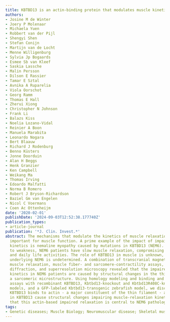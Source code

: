 ```yaml
---
title: KBTBD13 is an actin-binding protein that modulates muscle kinetics
authors:
- Josine M de Winter
- Joery P Molenaar
- Michaela Yuen
- Robbert van der Pijl
- Shengyi Shen
- Stefan Conijn
- Martijn van de Locht
- Menne Willigenburg
- Sylvia Jp Bogaards
- Esmee Sb van Kleef
- Saskia Lassche
- Malin Persson
- Dilson E Rassier
- Tamar E Sztal
- Avnika A Ruparelia
- Viola Oorschot
- Georg Ramm
- Thomas E Hall
- Zherui Xiong
- Christopher N Johnson
- Frank Li
- Balazs Kiss
- Noelia Lozano-Vidal
- Reinier A Boon
- Manuela Marabita
- Leonardo Nogara
- Bert Blaauw
- Richard J Rodenburg
- Benno Küsters
- Jonne Doorduin
- Alan H Beggs
- Henk Granzier
- Ken Campbell
- Weikang Ma
- Thomas Irving
- Edoardo Malfatti
- Norma B Romero
- Robert J Bryson-Richardson
- Baziel Gm van Engelen
- Nicol C Voermans
- Coen Ac Ottenheijm
date: '2020-02-01'
publishDate: '2024-09-03T12:52:38.177740Z'
publication_types:
- article-journal
publication: '*J. Clin. Invest.*'
abstract: The mechanisms that modulate the kinetics of muscle relaxation are critically
  important for muscle function. A prime example of the impact of impaired relaxation
  kinetics is nemaline myopathy caused by mutations in KBTBD13 (NEM6). In addition
  to weakness, NEM6 patients have slow muscle relaxation, compromising contractility
  and daily life activities. The role of KBTBD13 in muscle is unknown, and the pathomechanism
  underlying NEM6 is undetermined. A combination of transcranial magnetic stimulation-induced
  muscle relaxation, muscle fiber- and sarcomere-contractility assays, low-angle x-ray
  diffraction, and superresolution microscopy revealed that the impaired muscle-relaxation
  kinetics in NEM6 patients are caused by structural changes in the thin filament,
  a sarcomeric microstructure. Using homology modeling and binding and contractility
  assays with recombinant KBTBD13, Kbtbd13-knockout and Kbtbd13R408C-knockin mouse
  models, and a GFP-labeled Kbtbd13-transgenic zebrafish model, we discovered that
  KBTBD13 binds to actin - a major constituent of the thin filament - and that mutations
  in KBTBD13 cause structural changes impairing muscle-relaxation kinetics. We propose
  that this actin-based impaired relaxation is central to NEM6 pathology.
tags:
- Genetic diseases; Muscle Biology; Neuromuscular disease; Skeletal muscle
---
```

